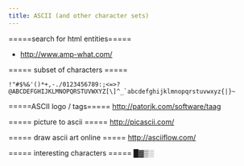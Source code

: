 ```yaml
---
title: ASCII (and other character sets)
---
```


=====search for html entities=====
* http://www.amp-what.com/

===== subset of characters =====
```
!"#$%&'()*+,-./0123456789:;<=>?@ABCDEFGHIJKLMNOPQRSTUVWXYZ[\]^_`abcdefghijklmnopqrstuvwxyz{|}~
```

=====ASCII logo / tags=====
http://patorjk.com/software/taag

===== picture to ascii =====
http://picascii.com/

===== draw ascii art online =====
http://asciiflow.com/

===== interesting characters =====
█▓▒░
